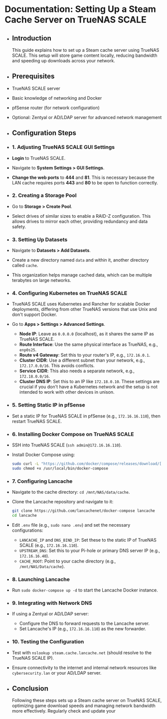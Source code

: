 # Documentation: Setting Up a Steam Cache Server on TrueNAS SCALE
- ## Introduction
  
  This guide explains how to set up a Steam cache server using TrueNAS SCALE. This setup will store game content locally, reducing bandwidth and speeding up downloads across your network.
- ## Prerequisites
- TrueNAS SCALE server
- Basic knowledge of networking and Docker
- pfSense router (for network configuration)
- Optional: Zentyal or AD/LDAP server for advanced network management
- ## Configuration Steps
- ### 1. Adjusting TrueNAS SCALE GUI Settings
- **Login** to TrueNAS SCALE.
- Navigate to **System Settings > GUI Settings**.
- **Change the web ports** to **444** and **81**. This is necessary because the LAN cache requires ports **443** and **80** to be open to function correctly.
- ### 2. Creating a Storage Pool
- Go to **Storage > Create Pool**.
- Select drives of similar sizes to enable a RAID-Z configuration. This allows drives to mirror each other, providing redundancy and data safety.
- ### 3. Setting Up Datasets
- Navigate to **Datasets > Add Datasets**.
- Create a new directory named `data` and within it, another directory called `cache`.
- This organization helps manage cached data, which can be multiple terabytes on large networks.
- ### 4. Configuring Kubernetes on TrueNAS SCALE
- TrueNAS SCALE uses Kubernetes and Rancher for scalable Docker deployments, differing from other TrueNAS versions that use Unix and don't support Docker.
- Go to **Apps > Settings > Advanced Settings**.
	- **Node IP**: Leave as `0.0.0.0` (localhost), as it shares the same IP as TrueNAS SCALE.
	- **Route Interface**: Use the same physical interface as TrueNAS, e.g., `enp0s25`.
	- **Route v4 Gateway**: Set this to your router's IP, e.g., `172.16.0.1`.
	- **Cluster CIDR**: Use a different subnet than your network, e.g., `172.17.0.0/16`. This avoids conflicts.
	- **Service CIDR**: This also needs a separate network, e.g., `172.18.0.0/16`.
	- **Cluster DNS IP**: Set this to an IP like `172.18.0.10`. These settings are crucial if you don't have a Kubernetes network and the setup is not intended to work with other devices in unison.
- ### 5. Setting Static IP in pfSense
- Set a static IP for TrueNAS SCALE in pfSense (e.g., `172.16.16.110`), then restart TrueNAS SCALE.
- ### 6. Installing Docker Compose on TrueNAS SCALE
- SSH into TrueNAS SCALE (`ssh admin@172.16.16.110`).
- Install Docker Compose using:
  ```bash
  sudo curl -L "https://github.com/docker/compose/releases/download/[latest-version]/docker-compose-$(uname -s)-$(uname -m)" -o /usr/local/bin/docker-compose
  sudo chmod +x /usr/local/bin/docker-compose
  ```
- ### 7. Configuring Lancache
- Navigate to the cache directory: `cd /mnt/NAS/data/cache`.
- Clone the Lancache repository and navigate to it:
  ```bash
  git clone https://github.com/lancachenet/docker-compose lancache
  cd lancache
  ```
- Edit `.env` file (e.g., `sudo nano .env`) and set the necessary configurations:
	- `LANCACHE_IP` and `DNS_BIND_IP`: Set these to the static IP of TrueNAS SCALE (e.g., `172.16.16.110`).
	- `UPSTREAM_DNS`: Set this to your Pi-hole or primary DNS server IP (e.g., `172.16.16.40`).
	- `CACHE_ROOT`: Point to your cache directory (e.g., `/mnt/NAS/Data/cache`).
- ### 8. Launching Lancache
- Run `sudo docker-compose up -d` to start the Lancache Docker instance.
- ### 9. Integrating with Network DNS
- If using a Zentyal or AD/LDAP server:
	- Configure the DNS to forward requests to the Lancache server.
	- Set Lancache's IP (e.g., `172.16.16.110`) as the new forwarder.
- ### 10. Testing the Configuration
- Test with `nslookup steam.cache.lancache.net` (should resolve to the TrueNAS SCALE IP).
- Ensure connectivity to the internet and internal network resources like `cybersecurity.lan` or your AD/LDAP server.
- ## Conclusion
  Following these steps sets up a Steam cache server on TrueNAS SCALE, optimizing game download speeds and managing network bandwidth more effectively. Regularly check and update your